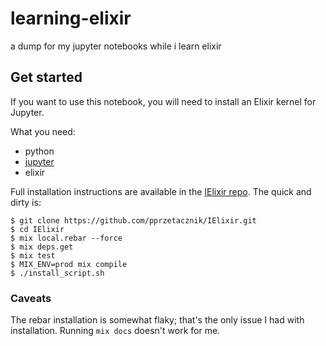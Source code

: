 # learning-elixir
a dump for my jupyter notebooks while i learn elixir

## Get started
If you want to use this notebook, you will need to install an Elixir kernel for Jupyter.

What you need:

- python
- [jupyter](https://jupyter.org/install.html)
- elixir

Full installation instructions are available in the [IElixir repo](https://github.com/pprzetacznik/IElixir#configure-ielixir). The quick and dirty is:

```
$ git clone https://github.com/pprzetacznik/IElixir.git
$ cd IElixir
$ mix local.rebar --force
$ mix deps.get
$ mix test
$ MIX_ENV=prod mix compile
$ ./install_script.sh
```

### Caveats
The rebar installation is somewhat flaky; that's the only issue I had with installation.
Running `mix docs` doesn't work for me.
